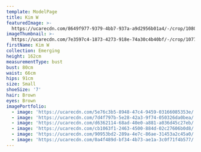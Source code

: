```yaml
---
template: ModelPage
title: Kim W
featuredImage: >-
  https://ucarecdn.com/8649f977-9379-4bb7-937a-a9d2956b01a4/-/crop/1080x568/0,0/-/preview/
imageThumbnail: >-
  https://ucarecdn.com/7e3597c4-1873-4273-918e-74a30c4b40bf/-/crop/1077x1227/0,0/-/preview/
firstName: Kim W
collection: Emerging
height: 162cm
measurementType: bust
bust: 80cm
waist: 66cm
hips: 91cm
size: Small
shoeSize: '7'
hair: Brown
eyes: Brown
imagePortfolio:
  - image: 'https://ucarecdn.com/5e76c3b5-8948-47c4-9459-03166085353e/'
  - image: 'https://ucarecdn.com/7d4f797b-5e28-42a3-9f74-050326da0bea/'
  - image: 'https://ucarecdn.com/d6362114-68ad-40e0-a881-a036d45c27eb/'
  - image: 'https://ucarecdn.com/cb1063f1-2463-4500-884d-02c27606b0d8/'
  - image: 'https://ucarecdn.com/90953bd2-289a-4e7c-86ae-31453a2c45a0/'
  - image: 'https://ucarecdn.com/0a4f489d-bf34-4b73-ae1a-3c0f71f4b577/'
---
```



